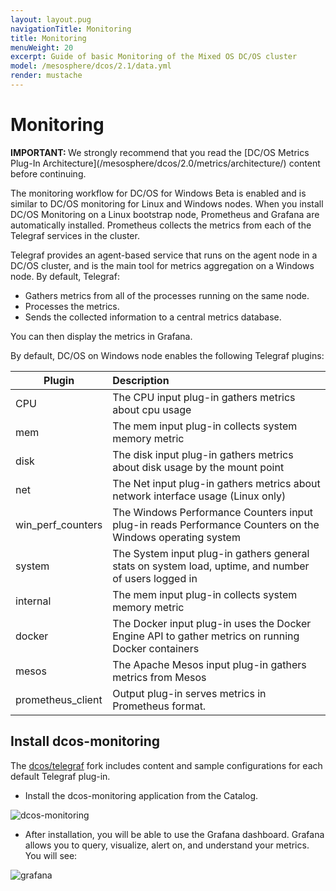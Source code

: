 ```yaml
---
layout: layout.pug
navigationTitle: Monitoring 
title: Monitoring 
menuWeight: 20
excerpt: Guide of basic Monitoring of the Mixed OS DC/OS cluster
model: /mesosphere/dcos/2.1/data.yml
render: mustache
---
```


# Monitoring 

<p class="message--important"><strong>IMPORTANT: </strong>We strongly recommend that you read the [DC/OS Metrics Plug-In Architecture](/mesosphere/dcos/2.0/metrics/architecture/) content before continuing.</p>

The monitoring workflow for DC/OS for Windows Beta is enabled and is similar to DC/OS monitoring for Linux and Windows nodes. When you install DC/OS Monitoring on a Linux bootstrap node, Prometheus and Grafana are automatically installed. Prometheus collects the metrics from each of the Telegraf services in the cluster.

Telegraf provides an agent-based service that runs on the agent node in a DC/OS cluster, and is the main tool for metrics aggregation on a Windows node. By default, Telegraf:
- Gathers metrics from all of the processes running on the same node.
- Processes the metrics.
- Sends the collected information to a central metrics database.

You can then display the metrics in Grafana.

By default, DC/OS on Windows node enables the following Telegraf plugins:

| Plugin            | Description                                                     |
|-------------------|:----------------------------------------------------------------------------------------------------------|
| CPU               | The CPU input plug-in gathers metrics about cpu usage                                                     |
| mem               | The mem input plug-in collects system memory metric                                                       |
| disk              | The disk input plug-in gathers metrics about disk usage by the mount point                                |
| net               | The Net input plug-in gathers metrics about network interface usage (Linux only)                          |
| win_perf_counters | The Windows Performance Counters input plug-in reads Performance Counters on the Windows operating system |
| system            | The System input plug-in gathers general stats on system load, uptime, and number of users logged in      |
| internal          | The mem input plug-in collects system memory metric                                                       |
| docker            | The Docker input plug-in uses the Docker Engine API to gather metrics on running Docker containers        |
| mesos             | The Apache Mesos input plug-in gathers metrics from Mesos                                                 |
| prometheus_client | Output plug-in serves metrics in Prometheus format.                                                       |

## Install dcos-monitoring

The [dcos/telegraf](https://github.com/dcos/telegraf) fork includes content and sample configurations for each default Telegraf plug-in.

- Install the dcos-monitoring application from the Catalog.

![dcos-monitoring](/mesosphere/dcos/2.1/tutorials/windows/upgrade/img/dcos-mon.png)

- After installation, you will be able to use the Grafana dashboard. Grafana allows you to query, visualize, alert on, and understand your metrics.
You will see:

![grafana](/mesosphere/dcos/2.1/tutorials/windows/upgrade/img/grafana.png)
